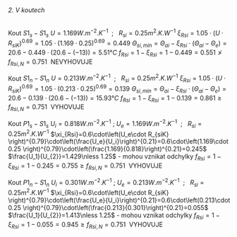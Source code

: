 ###### 2. V koutech

Kout $S1_s-S1_s$
$U=1.169 W.m^{-2}.K^{-1}$   ;   $R_{si}=0.25m^2.K.W^{-1}$
$\xi_{Rsi}=1.05\cdot\left(U\cdot R_{siK} \right)^{0.69}=1.05\cdot \left(1.169\cdot 0.25\right)^{0.69}=0.449$
$\Theta_{si,min} = \Theta_{ai} - \xi_{Rsi}\cdot \left( \Theta_{ai}-\Theta_e \right)=20.6-0.449\cdot \left(20.6 - (-13) \right)=5.51°C$
$f_{Rsi} = 1 - \xi_{Rsi}=1-0.449=0.551 \ngtr f_{Rsi,N}=0.751\ \ \text{NEVYHOVUJE}$

 Kout $S1_n-S1_n$
$U=0.213 W.m^{-2}.K^{-1}$   ;   $R_{si}=0.25m^2.K.W^{-1}$
$\xi_{Rsi}=1.05\cdot\left(U\cdot R_{siK} \right)^{0.69}=1.05\cdot \left(0.213\cdot 0.25\right)^{0.69}=0.139$
$\Theta_{si,min} = \Theta_{ai} - \xi_{Rsi}\cdot \left( \Theta_{ai}-\Theta_e \right)=20.6-0.139\cdot \left(20.6 - (-13) \right)=15.93°C$
$f_{Rsi} = 1 - \xi_{Rsi}=1-0.139=0.861 \ge f_{Rsi,N}=0.751\ \ \text{VYHOVUJE}$

Kout $P1_s-S1_s$
$U_i=0.818 W.m^{-2}.K^{-1}$   ;   $U_e=1.169 W.m^{-2}.K^{-1}$   ;   $R_{si}=0.25m^2.K.W^{-1}$
$\xi_{Rsi}=0.6\cdot\left(U_e\cdot R_{siK} \right)^{0.79}\cdot\left(\frac{U_e}{U_i}\right)^{0.21}=0.6\cdot\left(1.169\cdot 0.25 \right)^{0.79}\cdot\left(\frac{1.169}{0.818}\right)^{0.21}=0.245$
$\frac{U_1}{U_{2}}=1.429\nless 1.25$ - mohou vznikat odchylky
$f_{Rsi} = 1 - \xi_{Rsi}=1-0.245=0.755 \ge f_{Rsi,N}=0.751\ \ \text{VYHOVUJE}$

Kout $P1_n-S1_n$
$U_i=0.301 W.m^{-2}.K^{-1}$   ;   $U_e=0.213 W.m^{-2}.K^{-1}$   ;   $R_{si}=0.25m^2.K.W^{-1}$
$\xi_{Rsi}=0.6\cdot\left(U_e\cdot R_{siK} \right)^{0.79}\cdot\left(\frac{U_e}{U_i}\right)^{0.21}=0.6\cdot\left(0.213\cdot 0.25 \right)^{0.79}\cdot\left(\frac{0.213}{0.301}\right)^{0.21}=0.055$
$\frac{U_1}{U_{2}}=1.413\nless 1.25$ - mohou vznikat odchylky
$f_{Rsi} = 1 - \xi_{Rsi}=1-0.055=0.945 \ge f_{Rsi,N}=0.751\ \ \text{VYHOVUJE}$

